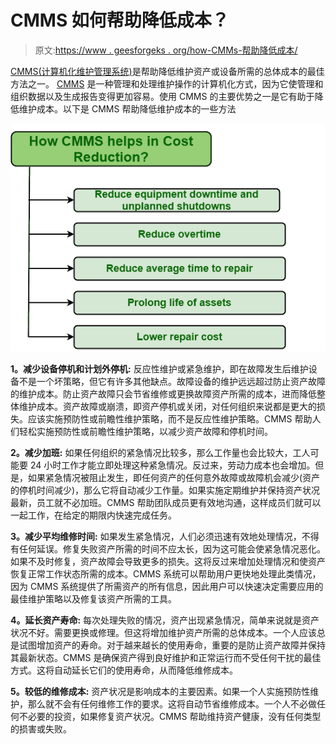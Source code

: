 # CMMS 如何帮助降低成本？

> 原文:[https://www . geesforgeks . org/how-CMMs-帮助降低成本/](https://www.geeksforgeeks.org/how-cmms-helps-in-cost-reduction/)

[CMMS(计算机化维护管理系统)](https://www.geeksforgeeks.org/computerized-maintenance-management-systemcmms/)是帮助降低维护资产或设备所需的总体成本的最佳方法之一。 [CMMS](https://www.geeksforgeeks.org/implementation-of-cmms/) 是一种管理和处理维护操作的计算机化方式，因为它使管理和组织数据以及生成报告变得更加容易。使用 CMMS 的主要优势之一是它有助于降低维护成本。以下是 CMMS 帮助降低维护成本的一些方法

![](img/5cdf12bbbc4b96321691ebf72957f976.png)

**1。减少设备停机和计划外停机:**
反应性维护或紧急维护，即在故障发生后维护设备不是一个坏策略，但它有许多其他缺点。故障设备的维护远远超过防止资产故障的维护成本。防止资产故障只会节省维修或更换故障资产所需的成本，进而降低整体维护成本。资产故障或崩溃，即资产停机或关闭，对任何组织来说都是更大的损失。应该实施预防性或前瞻性维护策略，而不是反应性维护策略。CMMS 帮助人们轻松实施预防性或前瞻性维护策略，以减少资产故障和停机时间。

**2。减少加班:**
如果任何组织的紧急情况比较多，那么工作量也会比较大，工人可能要 24 小时工作才能立即处理这种紧急情况。反过来，劳动力成本也会增加。但是，如果紧急情况被阻止发生，即任何资产的任何意外故障或故障机会减少(资产的停机时间减少)，那么它将自动减少工作量。如果实施定期维护并保持资产状况最新，员工就不必加班。CMMS 帮助团队成员更有效地沟通，这样成员们就可以一起工作，在给定的期限内快速完成任务。

**3。减少平均维修时间:**
如果发生紧急情况，人们必须迅速有效地处理情况，不得有任何延误。修复失败资产所需的时间不应太长，因为这可能会使紧急情况恶化。如果不及时修复，资产故障会导致更多的损失。这将反过来增加处理情况和使资产恢复正常工作状态所需的成本。CMMS 系统可以帮助用户更快地处理此类情况，因为 CMMS 系统提供了所需资产的所有信息，因此用户可以快速决定需要应用的最佳维护策略以及修复该资产所需的工具。

**4。延长资产寿命:**
每次处理失败的情况，资产出现紧急情况，简单来说就是资产状况不好。需要更换或修理。但这将增加维护资产所需的总体成本。一个人应该总是试图增加资产的寿命。对于越来越长的使用寿命，重要的是防止资产故障并保持其最新状态。CMMS 是确保资产得到良好维护和正常运行而不受任何干扰的最佳方式。这将自动延长它们的使用寿命，从而降低维修成本。

**5。较低的维修成本:**
资产状况是影响成本的主要因素。如果一个人实施预防性维护，那么就不会有任何维修工作的要求。这将自动节省维修成本。一个人不必做任何不必要的投资，如果修复资产状况。CMMS 帮助维持资产健康，没有任何类型的损害或失败。